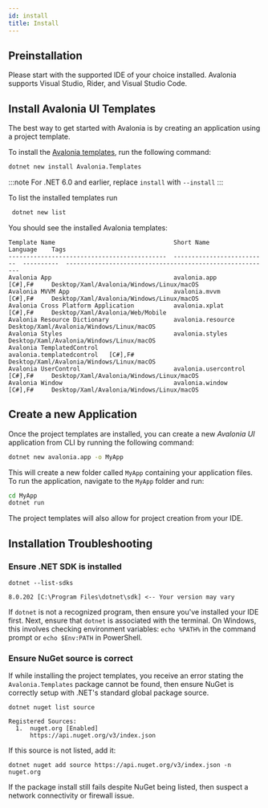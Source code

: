 ```yaml
---
id: install
title: Install
---
```


## Preinstallation

Please start with the supported IDE of your choice installed. Avalonia supports Visual Studio, Rider, and Visual Studio 
Code.

## Install Avalonia UI Templates

The best way to get started with Avalonia is by creating an application using a project template.

To install the [Avalonia templates](https://github.com/AvaloniaUI/avalonia-dotnet-templates), run the following command:

```bash title='Bash'
dotnet new install Avalonia.Templates
```

:::note
For .NET 6.0 and earlier, replace `install` with `--install`
:::

To list the installed templates run

```bash title='Bash'
 dotnet new list
```

You should see the installed Avalonia templates:

```
Template Name                                 Short Name                  Language    Tags
--------------------------------------------  --------------------------  ----------  ---------------------------------------------------------
Avalonia App                                  avalonia.app                [C#],F#     Desktop/Xaml/Avalonia/Windows/Linux/macOS
Avalonia MVVM App                             avalonia.mvvm               [C#],F#     Desktop/Xaml/Avalonia/Windows/Linux/macOS
Avalonia Cross Platform Application           avalonia.xplat              [C#],F#     Desktop/Xaml/Avalonia/Web/Mobile
Avalonia Resource Dictionary                  avalonia.resource                       Desktop/Xaml/Avalonia/Windows/Linux/macOS
Avalonia Styles                               avalonia.styles                         Desktop/Xaml/Avalonia/Windows/Linux/macOS
Avalonia TemplatedControl                     avalonia.templatedcontrol   [C#],F#     Desktop/Xaml/Avalonia/Windows/Linux/macOS
Avalonia UserControl                          avalonia.usercontrol        [C#],F#     Desktop/Xaml/Avalonia/Windows/Linux/macOS
Avalonia Window                               avalonia.window             [C#],F#     Desktop/Xaml/Avalonia/Windows/Linux/macOS
```

## Create a new Application

Once the project templates are installed, you can create a new _Avalonia UI_ application from CLI by running the following command:

```bash title='Bash'
dotnet new avalonia.app -o MyApp
```

This will create a new folder called `MyApp` containing your application files. To run the application, navigate to the `MyApp` folder and run:

```bash title='Bash'
cd MyApp
dotnet run
```

The project templates will also allow for project creation from your IDE.

## Installation Troubleshooting

### Ensure .NET SDK is installed

```
dotnet --list-sdks

8.0.202 [C:\Program Files\dotnet\sdk] <-- Your version may vary
```

If `dotnet` is not a recognized program, then ensure you've installed your IDE first. Next, ensure that `dotnet` is 
associated with the terminal. On Windows, this involves checking environment variables: `echo %PATH%` in the command prompt or 
`echo $Env:PATH` in PowerShell.

### Ensure NuGet source is correct

If while installing the project templates, you receive an error stating the `Avalonia.Templates` package cannot be found, 
then ensure NuGet is correctly setup with .NET's standard global package source.

```
dotnet nuget list source

Registered Sources:
  1.  nuget.org [Enabled]
      https://api.nuget.org/v3/index.json
```

If this source is not listed, add it:

```
dotnet nuget add source https://api.nuget.org/v3/index.json -n nuget.org
```

If the package install still fails despite NuGet being listed, then suspect a network connectivity or firewall issue.
